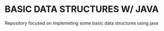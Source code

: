# BASIC DATA STRUCTURES W/ JAVA

Repository focused on implemeting some basic data structures using java

